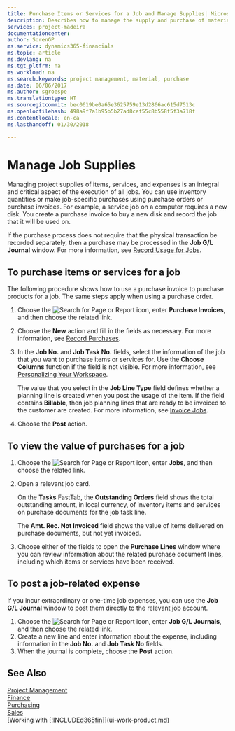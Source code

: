 ```yaml
---
title: Purchase Items or Services for a Job and Manage Supplies| Microsoft Docs
description: Describes how to manage the supply and purchase of material and services to jobs.
services: project-madeira
documentationcenter: 
author: SorenGP
ms.service: dynamics365-financials
ms.topic: article
ms.devlang: na
ms.tgt_pltfrm: na
ms.workload: na
ms.search.keywords: project management, material, purchase
ms.date: 06/06/2017
ms.author: sgroespe
ms.translationtype: HT
ms.sourcegitcommit: bec0619be0a65e3625759e13d2866ac615d7513c
ms.openlocfilehash: 498a9f7a1b95b5b27ad8cef55c8b558f5f3a718f
ms.contentlocale: en-ca
ms.lasthandoff: 01/30/2018

---
```

# <a name="manage-job-supplies"></a>Manage Job Supplies
Managing project supplies of items, services, and expenses is an integral and critical aspect of the execution of all jobs. You can use inventory quantities or make job-specific purchases using purchase orders or purchase invoices. For example, a service job on a computer requires a new disk. You create a purchase invoice to buy a new disk and record the job that it will be used on.

If the purchase process does not require that the physical transaction be recorded separately, then a purchase may be processed in the **Job G/L Journal** window. For more information, see [Record Usage for Jobs](projects-how-record-job-usage.md).

## <a name="to-purchase-items-or-services-for-a-job"></a>To purchase items or services for a job
The following procedure shows how to use a purchase invoice to purchase products for a job. The same steps apply when using a purchase order.  

1. Choose the ![Search for Page or Report](media/ui-search/search_small.png "Search for Page or Report icon") icon, enter **Purchase Invoices**, and then choose the related link.  
2. Choose the **New** action and fill in the fields as necessary. For more information, see [Record Purchases](purchasing-how-record-purchases.md).
3. In the **Job No.** and **Job Task No.** fields, select the information of the job that you want to purchase items or services for. Use the **Choose Columns** function if the field is not visible. For more information, see [Personalizing Your Workspace](ui-personalization-user.md).

    The value that you select in the **Job Line Type** field defines whether a planning line is created when you post the usage of the item. If the field contains **Billable**, then job planning lines that are ready to be invoiced to the customer are created. For more information, see [Invoice Jobs](projects-how-invoice-jobs.md).
4. Choose the **Post** action.

## <a name="to-view-the-value-of-purchases-for-a-job"></a>To view the value of purchases for a job
1. Choose the ![Search for Page or Report](media/ui-search/search_small.png "Search for Page or Report icon") icon, enter **Jobs**, and then choose the related link.
2. Open a relevant job card.

    On the **Tasks** FastTab, the **Outstanding Orders** field shows the total outstanding amount, in local currency, of inventory items and services on purchase documents for the job task line.  

    The **Amt. Rec. Not Invoiced** field shows the value of items delivered on purchase documents, but not yet invoiced.  
3. Choose either of the fields to open the **Purchase Lines** window where you can review information about the related purchase document lines, including which items or services have been received.

## <a name="to-post-a-job-related-expense"></a>To post a job-related expense
If you incur extraordinary or one-time job expenses, you can use the **Job G/L Journal** window to post them directly to the relevant job account.

1. Choose the ![Search for Page or Report](media/ui-search/search_small.png "Search for Page or Report icon") icon, enter **Job G/L Journals**, and then choose the related link.  
2. Create a new line and enter information about the expense, including information in the **Job No.** and **Job Task No** fields.  
3. When the journal is complete, choose the **Post** action.

## <a name="see-also"></a>See Also
[Project Management](projects-manage-projects.md)  
[Finance](finance.md)  
[Purchasing](purchasing-manage-purchasing.md)         
[Sales](sales-manage-sales.md)      
[Working with [!INCLUDE[d365fin](includes/d365fin_md.md)]](ui-work-product.md)  

